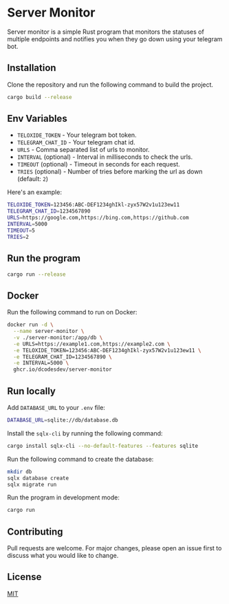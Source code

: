 # Server Monitor

Server monitor is a simple Rust program that monitors the statuses of multiple endpoints and notifies you when they go down using your telegram bot.

## Installation

Clone the repository and run the following command to build the project.

```bash
cargo build --release
```

## Env Variables

- `TELOXIDE_TOKEN` - Your telegram bot token.
- `TELEGRAM_CHAT_ID` - Your telegram chat id.
- `URLS` - Comma separated list of urls to monitor.
- `INTERVAL` (optional) - Interval in milliseconds to check the urls.
- `TIMEOUT` (optional) - Timeout in seconds for each request.
- `TRIES` (optional) - Number of tries before marking the url as down (default: `2`)

Here's an example:

```bash
TELOXIDE_TOKEN=123456:ABC-DEF1234ghIkl-zyx57W2v1u123ew11
TELEGRAM_CHAT_ID=1234567890
URLS=https://google.com,https://bing.com,https://github.com
INTERVAL=5000
TIMEOUT=5
TRIES=2
```

## Run the program

```bash
cargo run --release
```

## Docker

Run the following command to run on Docker:

```bash
docker run -d \
  --name server-monitor \
  -v ./server-monitor:/app/db \
  -e URLS=https://example1.com,https://example2.com \
  -e TELOXIDE_TOKEN=123456:ABC-DEF1234ghIkl-zyx57W2v1u123ew11 \
  -e TELEGRAM_CHAT_ID=1234567890 \
  -e INTERVAL=5000 \
  ghcr.io/dcodesdev/server-monitor
```

## Run locally

Add `DATABASE_URL` to your `.env` file:

```bash
DATABASE_URL=sqlite://db/database.db
```

Install the `sqlx-cli` by running the following command:

```bash
cargo install sqlx-cli --no-default-features --features sqlite
```

Run the following command to create the database:

```bash
mkdir db
sqlx database create
sqlx migrate run
```

Run the program in development mode:

```bash
cargo run
```

## Contributing

Pull requests are welcome. For major changes, please open an issue first to discuss what you would like to change.

## License

[MIT](LICENSE)
